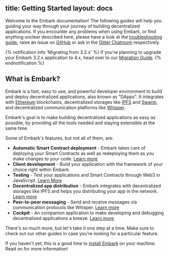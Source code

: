 title: Getting Started
layout: docs
---
Welcome to the Embark documentation! The following guides will help you guiding your way through your journey of building decentralized applications. If you encounter any problems when using Embark, or find anything unclear described here, please have a look at the [troubleshooting guide](troubleshooting.html), raise an issue on [GitHub](https://github.com/embark-framework/embark/issues) or ask in the [Gitter Chatroom](https://gitter.im/embark-framework/Lobby) respectively.

{% notification info 'Migrating from 3.2.x' %}
If you're planning to upgrade your Embark 3.2.x application to 4.x, head over to our [Migration Guide](/docs/migrating_from_3.x.html).
{% endnotification %}
## What is Embark?

Embark is a fast, easy to use, and powerful developer environment to build and deploy decentralized applications, also known as "DApps". It integrates with [Ethereum](https://ethereum.org/) blockchains, decentralized storages like [IPFS](https://ipfs.io) and [Swarm](https://swarm-guide.readthedocs.io/en/latest/introduction.html), and decentralized communication platforms like [Whisper](https://github.com/ethereum/wiki/wiki/Whisper).

Embark's goal is to make building decentralized applications as easy as possible, by providing all the tools needed and staying extensible at the same time.

Some of Embark's features, but not all of them, are:

* **Automatic Smart Contract deployment** - Embark takes care of deploying your Smart Contracts as well as redeploying them as you make changes to your code. [Learn more](/docs/contracts_configuration.html)
* **Client development** - Build your application with the framework of your choice right within Embark.
* **Testing** - Test your applications and Smart Contracts through Web3 in JavaScript. [Learn More](/docs/contracts_testing.html)
* **Decentralized app distribution** - Embark integrates with decentralized storages like IPFS and helps you distributing your app in the network. [Learn more](/docs/storage_configuration.html)
* **Peer-to-peer messaging** - Send and receive messages via communication protocols like Whisper. [Learn more](/docs/messages_configuration.html)
* **Cockpit** - An companion application to make developing and debugging decentralized applications a breeze. [Learn more](/docs/cockpit_introduction.html)

There's so much more, but let's take it one step at a time. Make sure to check out our other guides in case you're looking for a particular feature.

If you haven't yet, this is a good time to [install Embark](installation.html) on your machine. Read on for more information!


